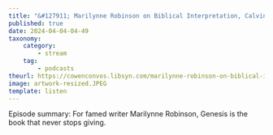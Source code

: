 ```yaml
---
title: "&#127911; Marilynne Robinson on Biblical Interpretation, Calvinist Thought, and Religion in America"
published: true
date: 2024-04-04-04-49
taxonomy:
    category:
        - stream
    tag:
        - podcasts
theurl: https://cowenconvos.libsyn.com/marilynne-robinson-on-biblical-interpretation-calvinist-thought-and-religion-in-america
image: artwork-resized.JPEG
template: listen
---
```


Episode summary: For famed writer Marilynne Robinson, Genesis is the book that never stops giving.
